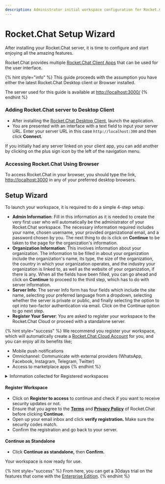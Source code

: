 ```yaml
---
description: Administrator initial workspace configuration for Rocket.Chat server.
---
```


# Rocket.Chat Setup Wizard

After installing your Rocket.Chat server, it is time to configure and start enjoying all the amazing features.

Rocket.Chat provides multiple [Rocket.Chat Client Apps](../../deploy-rocket.chat/installing-client-apps/) that can be used for the user interface.

{% hint style="info" %}
This guide proceeds with the assumption you have either the latest Rocket.Chat Desktop client or Browser installed.

The server used for this guide is available at [http://localhost:3000/](http://localhost:3000)
{% endhint %}

### Adding Rocket.Chat server to Desktop Client

* After installing the [Rocket.Chat Desktop Client](../../deploy-rocket.chat/installing-client-apps/#desktop-apps), launch the application.
* You are presented with an interface with a text field to input your server URL. Enter your server URL in this case `http://localhost:300`  and then click **Connect.**

If you initially had any server linked on your client app, you can add another by clicking on the plus sign icon by the left of the navigation menu.

### Accessing Rocket.Chat Using Browser

To access Rocket.Chat in your browser, you should type the link, [http://localhost:3000](http://localhost:3000) in any of your preferred desktop browsers.

## Setup Wizard

To launch your workspace, it is required to do a simple 4-step setup.

* **Admin Information**: Fill in this information as it is needed to create the very first user who will automatically be the administrator of your Rocket.Chat workspace. The necessary information required includes your name, chosen username, your provided organizational email, and a password chosen by you. The next thing to do is click on **Continue** to be taken to the page for the organization's information.
* **Organization Information**: This involves information about your organization. The information to be filled in about your organization include the organization's name, its type, the size of the organization, the country in which your organization operates, and the industry your organization is linked to, as well as the website of your organization, if there is any. When all the fields have been filled, you can go ahead and click on **Continue** to proceed to the third step, which has to do with server information.
* **Server Info**: The server Info form has four fields which include the site name, selecting your preferred language from a dropdown, selecting whether the server is private or public, and finally selecting the option to opt into two-factor authentication via email. Click on the Continue option to go next step.
* **Register Your Server**: You are asked to register your workspace to the Rocket.Chat Cloud or proceed with a standalone server.

{% hint style="success" %}
We recommend you register your workspace, which will automatically create a [Rocket.Chat Cloud Account](broken-reference) for you, and you can enjoy all its benefits like;

* Mobile push notifications
* Omnichannel: Communicate with external providers (WhatsApp, Facebook, Instagram, Telegram, Twitter)
* Access to marketplace apps
{% endhint %}

<details>

<summary>Information collected for Registered workspaces</summary>

Suppose you choose to register your workspace, Rocket.Chat collects the following information about your workspace.

* The **workspace Id** to help identify the workspace.
* The organization's **address.**
* **Contact name** for the workspace.
* **Contact email** for the workspace.
* The number of **seats** for the workspace.
* The **account name.**
* The **organization type**.&#x20;
* What **industry** the organization belongs to.
* The **size of the organization**.&#x20;
* The **country** of the organization.
* **Language** set for the workspace.&#x20;
* **Website** of the organization.
* **Site name** of the workspace.
* The **workspace type**.
* The **deployment method** used for the workspace.
* The **deployment platform.**
* The **version of Rocket.Chat** deployed.

</details>

#### Register Workspace

* Click on **Register to access** to continue and check if you want to receive security updates or not.
* Ensure that you agree to the [**Terms**](../../rocket.chat-legal/terms.md) and [**Privacy Policy**](../../rocket.chat-privacy-and-security/privacy-policies/) of Rocket.Chat before clicking **Continue**.
* Open up your email inbox and click **verify registration.** Make sure the security codes match.
* Confirm the registration and go back to your server.



#### Continue as Standalone

* Click **Continue as standalone,** then **Confirm.**

Your workspace is now ready for use.

{% hint style="success" %}
From here, you can get a 30days trial on the features that come with the [Enterprise Edition](../enterprise-edition-trial/).
{% endhint %}
